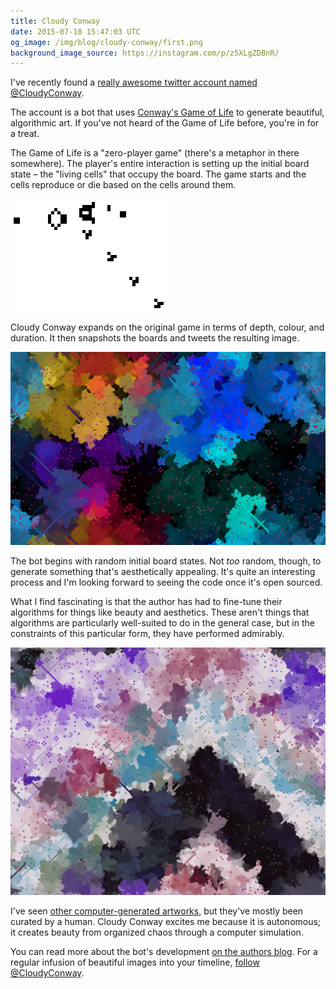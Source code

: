 ```yaml
---
title: Cloudy Conway
date: 2015-07-18 15:47:03 UTC
og_image: /img/blog/cloudy-conway/first.png
background_image_source: https://instagram.com/p/z5XLgZDBnR/
---
```


I've recently found a [really awesome twitter account named @CloudyConway](https://twitter.com/CloudyConway/). 

The account is a bot that uses [Conway's Game of Life](https://en.wikipedia.org/wiki/Conway%27s_Game_of_Life) to generate beautiful, algorithmic art. If you've not heard of the Game of Life before, you're in for a treat. 

<!-- more -->

The Game of Life is a "zero-player game" (there's a metaphor in there somewhere). The player's entire interaction is setting up the initial board state – the "living cells" that occupy the board. The game starts and the cells reproduce or die based on the cells around them. 

[![Game of Life](/img/blog/cloudy-conway/game.gif)](https://en.wikipedia.org/wiki/Conway%27s_Game_of_Life#/media/File:Gospers_glider_gun.gif)

Cloudy Conway expands on the original game in terms of depth, colour, and duration. It then snapshots the boards and tweets the resulting image. 

[![Can't stop favouriting these](/img/blog/cloudy-conway/first.png)](https://twitter.com/CloudyConway/status/622055867098206208)

The bot begins with random initial board states. Not _too_ random, though, to generate something that's aesthetically appealing. It's quite an interesting process and I'm looking forward to seeing the code once it's open sourced.

What I find fascinating is that the author has had to fine-tune their algorithms for things like beauty and aesthetics. These aren't things that algorithms are particularly well-suited to do in the general case, but in the constraints of this particular form, they have performed admirably. 

[![Beautiful work](/img/blog/cloudy-conway/second.png)](https://twitter.com/CloudyConway/status/622258687592239105)

I've seen [other computer-generated artworks](http://ashfurrow.com/blog/google-street-view-photography/), but they've mostly been curated by a human. Cloudy Conway excites me because it is autonomous; it creates beauty from organized chaos through a computer simulation. 

You can read more about the bot's development [on the authors blog](http://www.vexorian.com/2015/05/cloudy-conway.html). For a regular infusion of beautiful images into your timeline, [follow @CloudyConway](https://twitter.com/CloudyConway/). 
